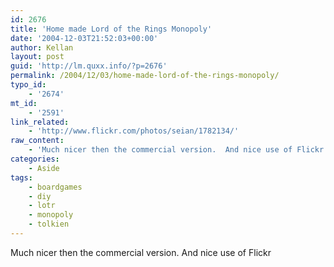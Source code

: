 ```yaml
---
id: 2676
title: 'Home made Lord of the Rings Monopoly'
date: '2004-12-03T21:52:03+00:00'
author: Kellan
layout: post
guid: 'http://lm.quxx.info/?p=2676'
permalink: /2004/12/03/home-made-lord-of-the-rings-monopoly/
typo_id:
    - '2674'
mt_id:
    - '2591'
link_related:
    - 'http://www.flickr.com/photos/seian/1782134/'
raw_content:
    - 'Much nicer then the commercial version.  And nice use of Flickr'
categories:
    - Aside
tags:
    - boardgames
    - diy
    - lotr
    - monopoly
    - tolkien
---
```


Much nicer then the commercial version. And nice use of Flickr